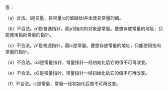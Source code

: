 答：

（a）合法。i是变量，将常量ic的值赋给i并未改变常量的值。

（b）不合法。p1是普通指针，而p3指向的对象是常量。要想存放常量的地址，只能使用指向常量的指针。

（c）不合法。p1是普通指针，而ic是常量。要想存放常量的地址，只能使用指向常量的指针。

（d）不合法。p3是常量指针，常量指针一经初始化后它的值不可再改变。

（e）不合法。p2是常量指针，常量指针一经初始化后它的值不可再改变。

（f）不合法。ic是常量，常量一经初始化后值不可再改变。